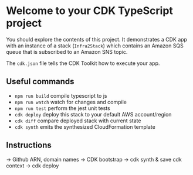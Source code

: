 # Welcome to your CDK TypeScript project

You should explore the contents of this project. It demonstrates a CDK app with an instance of a stack (`Infra2Stack`)
which contains an Amazon SQS queue that is subscribed to an Amazon SNS topic.

The `cdk.json` file tells the CDK Toolkit how to execute your app.

## Useful commands

* `npm run build`   compile typescript to js
* `npm run watch`   watch for changes and compile
* `npm run test`    perform the jest unit tests
* `cdk deploy`      deploy this stack to your default AWS account/region
* `cdk diff`        compare deployed stack with current state
* `cdk synth`       emits the synthesized CloudFormation template


## Instructions 

-> Github ARN, domain names 
-> CDK bootstrap
-> cdk synth & save cdk context
-> cdk deploy
